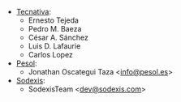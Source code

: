 - [Tecnativa](https://www.tecnativa.com):
  - Ernesto Tejeda
  - Pedro M. Baeza
  - César A. Sánchez
  - Luis D. Lafaurie
  - Carlos Lopez
- [Pesol](https://www.pesol.es):
  - Jonathan Oscategui Taza \<<info@pesol.es>\>
- [Sodexis](https://www.sodexis.com):
  - SodexisTeam \<<dev@sodexis.com>\>
